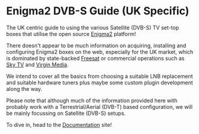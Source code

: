 # Enigma2 DVB-S Guide (UK Specific)

The UK centric guide to using the various Satellite (DVB-S) TV set-top boxes that utilise the open source [Enigma2](https://www.enigma2.net/) platform!

There doesn't appear to be much information on acquiring, installing and configuring Enigma2 boxes on the web, especially for the UK market, which is dominated by state-backed [Freesat](https://www.freesat.co.uk/) or commercial operations such as [Sky TV](https://www.sky.com/) and [Virgin Media](https://www.virginmedia.com/).

We intend to cover all the basics from choosing a suitable LNB replacement and suitable hardware tuners plus maybe some custom plugin development along the way.

Please note that although much of the information provided here with probably work with a Terrestrial/Aerial (DVB-T) based configuration, we will be mainly focussing on Satellite (DVB-S) setups. 

To dive in, head to the [Documentation](https://enigma2.uk/) site!

